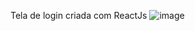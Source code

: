 Tela de login criada com ReactJs
![image](https://user-images.githubusercontent.com/45187751/117540815-51d2ae80-afe7-11eb-9a0e-bbeb0255c98b.png)
